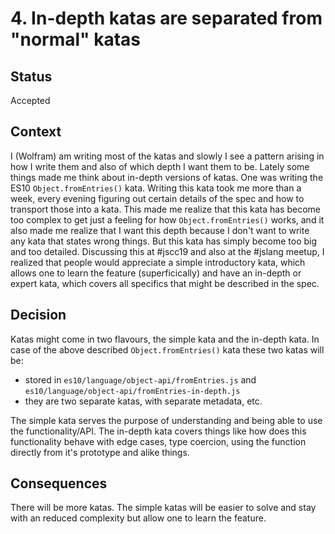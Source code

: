 # 4. In-depth katas are separated from "normal" katas

## Status

Accepted

## Context

I (Wolfram) am writing most of the katas and slowly I see a pattern arising in how I write them and also of which depth
I want them to be. Lately some things made me think about in-depth versions of katas.
One was writing the ES10 `Object.fromEntries()` kata. Writing this kata took me more than a week, every evening
figuring out certain details of the spec and how to transport those into a kata. This made me realize that
this kata has become too complex to get just a feeling for how `Object.fromEntries()` works, and it also made
me realize that I want this depth because I don't want to write any kata that states wrong things.
But this kata has simply become too big and too detailed.
Discussing this at #jscc19 and also at the #jslang meetup, I realized that people would appreciate a simple
introductory kata, which allows one to learn the feature (superficically) and have an in-depth or expert kata,
which covers all specifics that might be described in the spec.

## Decision

Katas might come in two flavours, the simple kata and the in-depth kata.
In case of the above described `Object.fromEntries()` kata these two katas will be:
- stored in `es10/language/object-api/fromEntries.js` and `es10/language/object-api/fromEntries-in-depth.js`
- they are two separate katas, with separate metadata, etc.

The simple kata serves the purpose of understanding and being able to use the functionality/API.
The in-depth kata covers things like how does this functionality behave with edge cases, type coercion, using
the function directly from it's prototype and alike things.

## Consequences

There will be more katas.
The simple katas will be easier to solve and stay with an reduced complexity but allow one to learn the feature.
 